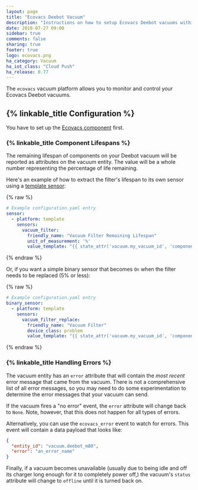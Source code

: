 ```yaml
---
layout: page
title: "Ecovacs Deebot Vacuum"
description: "Instructions on how to setup Ecovacs Deebot vacuums within Home Assistant."
date: 2018-07-27 09:00
sidebar: true
comments: false
sharing: true
footer: true
logo: ecovacs.png
ha_category: Vacuum
ha_iot_class: "Cloud Push"
ha_release: 0.77
---
```


The `ecovacs` vacuum platform allows you to monitor and control your Ecovacs Deebot vacuums.

## {% linkable_title Configuration %}

You have to set up the [Ecovacs component](/components/ecovacs/) first.

### {% linkable_title Component Lifespans %}

The remaining lifespan of components on your Deebot vacuum will be reported as attributes on the vacuum entity. The value will be a whole number representing the percentage of life remaining.

Here's an example of how to extract the filter's lifespan to its own sensor using a [template sensor](/components/sensor.template/):

{% raw %}
```yaml
# Example configuration.yaml entry
sensor:
  - platform: template
    sensors:
      vacuum_filter:
        friendly_name: "Vacuum Filter Remaining Lifespan"
        unit_of_measurement: '%'
        value_template: "{{ state_attr('vacuum.my_vacuum_id', 'component_filter') }}"
```
{% endraw %}

Or, if you want a simple binary sensor that becomes `On` when the filter needs to be replaced (5% or less):

{% raw %}
```yaml
# Example configuration.yaml entry
binary_sensor:
  - platform: template
    sensors:
      vacuum_filter_replace:
        friendly_name: "Vacuum Filter"
        device_class: problem
        value_template: "{{ state_attr('vacuum.my_vacuum_id', 'component_filter') <= 5 }}"
```
{% endraw %}

### {% linkable_title Handling Errors %}

The vacuum entity has an `error` attribute that will contain the _most recent_ error message that came from the vacuum. There is not a comprehensive list of all error messages, so you may need to do some experimentation to determine the error messages that your vacuum can send.

If the vacuum fires a "no error" event, the `error` attribute will change back to `None`. Note, however, that this does not happen for all types of errors.

Alternatively, you can use the `ecovacs_error` event to watch for errors. This event will contain a data payload that looks like:

```json
{
  "entity_id": "vacuum.deebot_m80",
  "error": "an_error_name"
}
```

Finally, if a vacuum becomes unavailable (usually due to being idle and off its charger long enough for it to completely power off,) the vacuum's `status` attribute will change to `offline` until it is turned back on.
